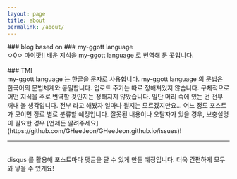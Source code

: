 ```yaml
---
layout: page
title: about
permalink: /about/
---
```


<img class="col one right" src="/img/prof_pic.jpg" alt title= "GHeeJeon">

<br/>
### blog based on
### my-ggott language
<br/>
ㅇ0ㅇ 마이깟!!  
배운 지식을 my-ggott language 로 번역해 둔 곳입니다.
<br/>
<br/>
### TMI
<br/>
my-ggott language 는 한글을 문자로 사용합니다.  
my-ggott language 의 문법은 한국어의 문법체계와 동일합니다.  
업로드 주기는 따로 정해져있지 않습니다.  
구체적으로 어떤 지식을 주로 번역할 것인지는 정해지지 않았습니다.  
일단 머리 속에 있는 건 전부 꺼내 볼 생각입니다.  
전부 라고 해봤자 얼마나 될지는 모르겠지만요...  
어느 정도 포스트가 모이면 장르 별로 분류할 예정입니다.  
잘못된 내용이나 오탈자가 있을 경우, 보충설명이 필요한 경우 [언제든 알려주세요](https://github.com/GHeeJeon/GHeeJeon.github.io/issues)!

<br/>
<hr/>
<br/>
<span class="contacticon center">
	<a href="mailto:jhjeon_99@naver.com"><i class="fa fa-envelope-square"></i></a>
	<a href="https://github.com/GHeeJeon" target="_blank"><i class="fa fa-github-square"></i></a>
</span>

<div class="col three caption">
	disqus 를 활용해 포스트마다 댓글을 달 수 있게 만들 예정입니다. 더욱 간편하게 모두와 닿을 수 있게요!
</div>

